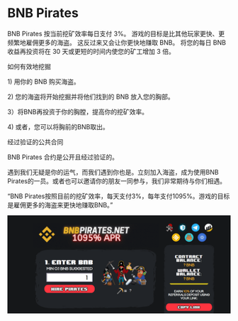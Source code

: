 # BNB Pirates

<p>BNB Pirates 按当前挖矿效率每日支付 3%。 游戏的目标是比其他玩家更快、更频繁地雇佣更多的海盗。 这反过来又会让你更快地赚取 BNB。 将您的每日 BNB 收益再投资将在 30 天或更短的时间内使您的矿工增加 3 倍。</p>
<p>如何有效地挖掘</p>
<p>1) 用你的 BNB 购买海盗。</p>
<p>2) 您的海盗将开始挖掘并将他们找到的 BNB 放入您的胸部。</p>
<p>3）将BNB再投资于你的胸膛，提高你的挖矿效率。</p>
<p>4) 或者，您可以将胸前的BNB取出。</p>
<p>经过验证的公共合同</p>
<p>BNB Pirates 合约是公开且经过验证的。</p>

遇到我们无疑是你的运气，而我们遇到你也是。立刻加入海盗，成为使用BNB Pirates的一员。或者也可以邀请你的朋友一同参与，我们非常期待与你们相遇。

“BNB Pirates按照目前的挖矿效率，每天支付3%，每年支付1095%。游戏的目标是雇佣更多的海盗来更快地赚取BNB。”

![a](a.png)
